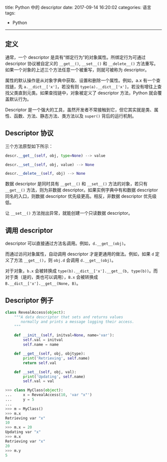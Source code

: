 title: Python 中的 descriptor
date: 2017-09-14 16:20:02
categories: 语言
tags: 
- Python
---

## 定义

通常，一个 descriptor 是具有“绑定行为”的对象属性。所绑定行为可通过 descriptor 协议被自定义的 `__get__()`, `__set__()` 和 `__delete__()` 方法重写。如果一个对象的上述三个方法任意一个被重写，则就可被称为 descriptor。

属性的默认操作是从对象字典中获取、设置和删除一个属性。例如，a.x 有一个查找链，先 `a.__dict__['x']`，若没有则 `type(a).__dict__['x']`，若没有增往上查找父类直到元类。如果查找链中，对象被定义了 descriptor 方法，Python 就会覆盖默认行为。

Descriptor 是一个强大的工具，虽然开发者不常接触到它，但它其实就是类、属性、函数、方法、静态方法、类方法以及 `super()` 背后的运行机制。

## Descriptor 协议

三个方法原型如下所示：

```python
descr.__get__(self, obj, type=None) --> value

descr.__set__(self, obj, value) --> None

descr.__delete__(self, obj) --> None
```

数据 descriptor 是同时具有 `__get__()` 和 `__set__()` 方法的对象，若只有 `__get__()` 方法，则为非数据 descriptor。如果实例字典中有和数据 descriptor 同名的入口，则数据 descriptor 优先级更高。相反，非数据 descriptor 优先级低。

让 `__set__()` 方法抛出异常，就能创建一个只读数据 descriptor。

## 调用 descriptor

descriptor 可以直接通过方法名调用。例如，`d.__get__(obj)`。

而通过访问对象属性，自动调用 descriptor 才是更通用的做法。例如，如果 `d` 定义了方法 `__get__()`，则 `obj.d` 会调用 `d.__get__(obj)`。

对于对象，`b.x` 会被转换成 `type(b).__dict__['x'].__get__(b, type(b))`。而对于类（是的，类也可以调用），`B.x` 会被转换成 `B.__dict__['x'].__get__(None, B)`。

## Descriptor 例子

```python
class RevealAccess(object):
    """A data descriptor that sets and returns values
       normally and prints a message logging their access.
    """

    def __init__(self, initval=None, name='var'):
        self.val = initval
        self.name = name

    def __get__(self, obj, objtype):
        print('Retrieving', self.name)
        return self.val

    def __set__(self, obj, val):
        print('Updating', self.name)
        self.val = val

>>> class MyClass(object):
...     x = RevealAccess(10, 'var "x"')
...     y = 5
...
>>> m = MyClass()
>>> m.x
Retrieving var "x"
10
>>> m.x = 20
Updating var "x"
>>> m.x
Retrieving var "x"
20
>>> m.y
5
```


